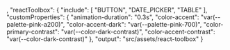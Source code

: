 ,
  "reactToolbox": {
    "include": [
      "BUTTON",
      "DATE_PICKER",
      "TABLE"
    ],
    "customProperties": {
      "animation-duration": "0.3s",
      "color-accent": "var(--palette-pink-a200)",
      "color-accent-dark": "var(--palette-pink-700)",
      "color-primary-contrast": "var(--color-dark-contrast)",
      "color-accent-contrast": "var(--color-dark-contrast)"
    },
    "output": "src/assets/react-toolbox"
  }